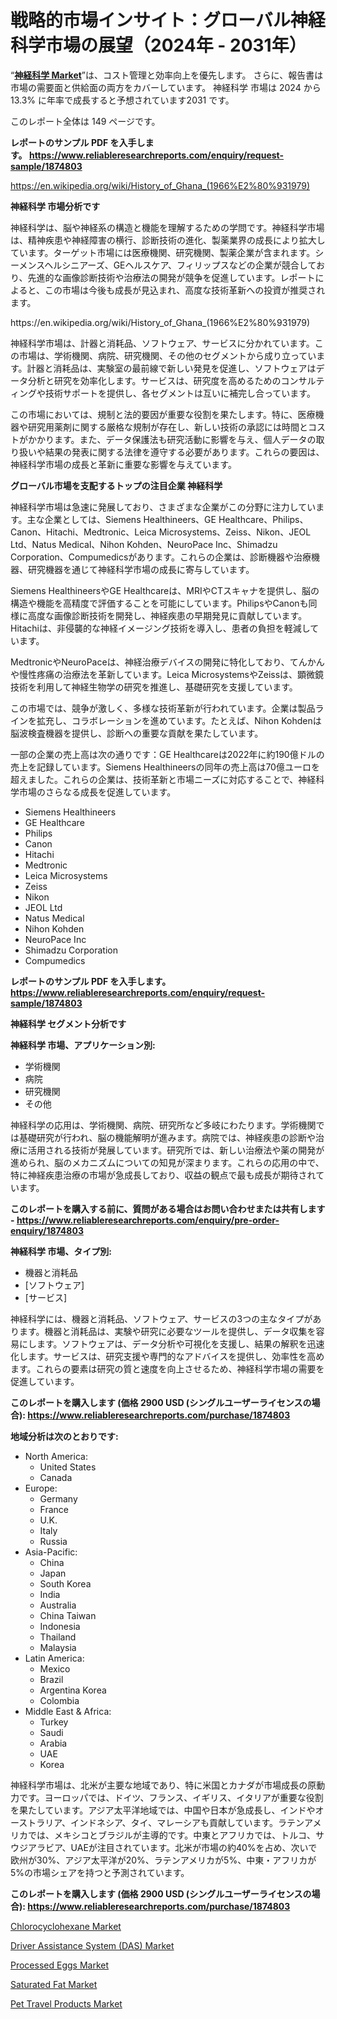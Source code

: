 <p><h1>戦略的市場インサイト：グローバル神経科学市場の展望（2024年 - 2031年）</h1></p><p>&ldquo;<strong><a href="https://www.reliableresearchreports.com/neuroscience-r1874803?utm_campaign=107&utm_medium=9&utm_source=Github&utm_content=ia&utm_term=10102024&utm_id=neuroscience">神経科学 Market</a></strong>&rdquo;は、コスト管理と効率向上を優先します。 さらに、報告書は市場の需要面と供給面の両方をカバーしています。 神経科学 市場は 2024 から 13.3% に年率で成長すると予想されています2031 です。</p>
<p>このレポート全体は 149 ページです。</p>
<p><strong>レポートのサンプル PDF を入手します。&nbsp;<a href="https://www.reliableresearchreports.com/enquiry/request-sample/1874803?utm_campaign=107&utm_medium=9&utm_source=Github&utm_content=ia&utm_term=10102024&utm_id=neuroscience">https://www.reliableresearchreports.com/enquiry/request-sample/1874803</a></strong></p>
<p><a href="https://en.wikipedia.org/wiki/History_of_Ghana_(1966%E2%80%931979)?utm_campaign=107&utm_medium=9&utm_source=Github&utm_content=ia&utm_term=10102024&utm_id=neuroscience">https://en.wikipedia.org/wiki/History_of_Ghana_(1966%E2%80%931979)</a></p>
<p><strong>神経科学 市場分析です</strong></p>
<p><p>神経科学は、脳や神経系の構造と機能を理解するための学問です。神経科学市場は、精神疾患や神経障害の横行、診断技術の進化、製薬業界の成長により拡大しています。ターゲット市場には医療機関、研究機関、製薬企業が含まれます。シーメンスヘルシニアーズ、GEヘルスケア、フィリップスなどの企業が競合しており、先進的な画像診断技術や治療法の開発が競争を促進しています。レポートによると、この市場は今後も成長が見込まれ、高度な技術革新への投資が推奨されます。</p></p>
<p>https://en.wikipedia.org/wiki/History_of_Ghana_(1966%E2%80%931979)</p>
<p><p>神経科学市場は、計器と消耗品、ソフトウェア、サービスに分かれています。この市場は、学術機関、病院、研究機関、その他のセグメントから成り立っています。計器と消耗品は、実験室の最前線で新しい発見を促進し、ソフトウェアはデータ分析と研究を効率化します。サービスは、研究度を高めるためのコンサルティングや技術サポートを提供し、各セグメントは互いに補完し合っています。</p><p>この市場においては、規制と法的要因が重要な役割を果たします。特に、医療機器や研究用薬剤に関する厳格な規制が存在し、新しい技術の承認には時間とコストがかかります。また、データ保護法も研究活動に影響を与え、個人データの取り扱いや結果の発表に関する法律を遵守する必要があります。これらの要因は、神経科学市場の成長と革新に重要な影響を与えています。</p></p>
<p><strong>グローバル市場を支配するトップの注目企業 神経科学</strong></p>
<p><p>神経科学市場は急速に発展しており、さまざまな企業がこの分野に注力しています。主な企業としては、Siemens Healthineers、GE Healthcare、Philips、Canon、Hitachi、Medtronic、Leica Microsystems、Zeiss、Nikon、JEOL Ltd、Natus Medical、Nihon Kohden、NeuroPace Inc、Shimadzu Corporation、Compumedicsがあります。これらの企業は、診断機器や治療機器、研究機器を通じて神経科学市場の成長に寄与しています。</p><p>Siemens HealthineersやGE Healthcareは、MRIやCTスキャナを提供し、脳の構造や機能を高精度で評価することを可能にしています。PhilipsやCanonも同様に高度な画像診断技術を開発し、神経疾患の早期発見に貢献しています。Hitachiは、非侵襲的な神経イメージング技術を導入し、患者の負担を軽減しています。</p><p>MedtronicやNeuroPaceは、神経治療デバイスの開発に特化しており、てんかんや慢性疼痛の治療法を革新しています。Leica MicrosystemsやZeissは、顕微鏡技術を利用して神経生物学の研究を推進し、基礎研究を支援しています。</p><p>この市場では、競争が激しく、多様な技術革新が行われています。企業は製品ラインを拡充し、コラボレーションを進めています。たとえば、Nihon Kohdenは脳波検査機器を提供し、診断への重要な貢献を果たしています。</p><p>一部の企業の売上高は次の通りです：GE Healthcareは2022年に約190億ドルの売上を記録しています。Siemens Healthineersの同年の売上高は70億ユーロを超えました。これらの企業は、技術革新と市場ニーズに対応することで、神経科学市場のさらなる成長を促進しています。</p></p>
<p><ul><li>Siemens Healthineers</li><li>GE Healthcare</li><li>Philips</li><li>Canon</li><li>Hitachi</li><li>Medtronic</li><li>Leica Microsystems</li><li>Zeiss</li><li>Nikon</li><li>JEOL Ltd</li><li>Natus Medical</li><li>Nihon Kohden</li><li>NeuroPace Inc</li><li>Shimadzu Corporation</li><li>Compumedics</li></ul></p>
<p><strong>レポートのサンプル PDF を入手します。 <a href="https://www.reliableresearchreports.com/enquiry/request-sample/1874803?utm_campaign=107&utm_medium=9&utm_source=Github&utm_content=ia&utm_term=10102024&utm_id=neuroscience">https://www.reliableresearchreports.com/enquiry/request-sample/1874803</a></strong></p>
<p><strong>神経科学 セグメント分析です</strong></p>
<p><strong>神経科学 市場、アプリケーション別:</strong></p>
<p><ul><li>学術機関</li><li>病院</li><li>研究機関</li><li>その他</li></ul></p>
<p><p>神経科学の応用は、学術機関、病院、研究所など多岐にわたります。学術機関では基礎研究が行われ、脳の機能解明が進みます。病院では、神経疾患の診断や治療に活用される技術が発展しています。研究所では、新しい治療法や薬の開発が進められ、脳のメカニズムについての知見が深まります。これらの応用の中で、特に神経疾患治療の市場が急成長しており、収益の観点で最も成長が期待されています。</p></p>
<p><strong>このレポートを購入する前に、質問がある場合はお問い合わせまたは共有します - <a href="https://www.reliableresearchreports.com/enquiry/pre-order-enquiry/1874803?utm_campaign=107&utm_medium=9&utm_source=Github&utm_content=ia&utm_term=10102024&utm_id=neuroscience">https://www.reliableresearchreports.com/enquiry/pre-order-enquiry/1874803</a></strong></p>
<p><strong>神経科学 市場、タイプ別:</strong></p>
<p><ul><li>機器と消耗品</li><li>[ソフトウェア]</li><li>[サービス]</li></ul></p>
<p><p>神経科学には、機器と消耗品、ソフトウェア、サービスの3つの主なタイプがあります。機器と消耗品は、実験や研究に必要なツールを提供し、データ収集を容易にします。ソフトウェアは、データ分析や可視化を支援し、結果の解釈を迅速化します。サービスは、研究支援や専門的なアドバイスを提供し、効率性を高めます。これらの要素は研究の質と速度を向上させるため、神経科学市場の需要を促進しています。</p></p>
<p><strong>このレポートを購入します (価格 2900 USD (シングルユーザーライセンスの場合): <a href="https://www.reliableresearchreports.com/purchase/1874803?utm_campaign=107&utm_medium=9&utm_source=Github&utm_content=ia&utm_term=10102024&utm_id=neuroscience">https://www.reliableresearchreports.com/purchase/1874803</a></strong></p>
<p><strong>地域分析は次のとおりです:</strong></p>
<p><ul>
    <li>
        North America:
        <ul>
            <li>United States</li>
            <li>Canada</li>
        </ul>
    </li>
    <li>
        Europe:
        <ul>
            <li>Germany</li>
            <li>France</li>
            <li>U.K.</li>
            <li>Italy</li>
            <li>Russia</li>
        </ul>
    </li>
    <li>
        Asia-Pacific:
        <ul>
            <li>China</li>
            <li>Japan</li>
            <li>South Korea</li>
            <li>India</li>
            <li>Australia</li>
            <li>China Taiwan</li>
            <li>Indonesia</li>
            <li>Thailand</li>
            <li>Malaysia</li>
        </ul>
    </li>
    <li>
        Latin America:
        <ul>
            <li>Mexico</li>
            <li>Brazil</li>
            <li>Argentina Korea</li>
            <li>Colombia</li>
        </ul>
    </li>
    <li>
        Middle East & Africa:
        <ul>
            <li>Turkey</li>
            <li>Saudi</li>
            <li>Arabia</li>
            <li>UAE</li>
            <li>Korea</li>
        </ul>
    </li>
    </ul></p>
<p><p>神経科学市場は、北米が主要な地域であり、特に米国とカナダが市場成長の原動力です。ヨーロッパでは、ドイツ、フランス、イギリス、イタリアが重要な役割を果たしています。アジア太平洋地域では、中国や日本が急成長し、インドやオーストラリア、インドネシア、タイ、マレーシアも貢献しています。ラテンアメリカでは、メキシコとブラジルが主導的です。中東とアフリカでは、トルコ、サウジアラビア、UAEが注目されています。北米が市場の約40%を占め、次いで欧州が30%、アジア太平洋が20%、ラテンアメリカが5%、中東・アフリカが5%の市場シェアを持つと予測されています。</p></p>
<p><strong>このレポートを購入します (価格 2900 USD (シングルユーザーライセンスの場合): <a href="https://www.reliableresearchreports.com/purchase/1874803?utm_campaign=107&utm_medium=9&utm_source=Github&utm_content=ia&utm_term=10102024&utm_id=neuroscience">https://www.reliableresearchreports.com/purchase/1874803</a></strong></p>
<p><p><a href="https://www.linkedin.com/pulse/global-chlorocyclohexane-market-opportunities-challenges2024-vs8vf?utm_campaign=107&utm_medium=9&utm_source=Github&utm_content=ia&utm_term=10102024&utm_id=neuroscience">Chlorocyclohexane Market</a></p><p><a href="https://github.com/LacThu1/Market-Research-Report-List-1/blob/main/driver-assistance-system-das-market.md?utm_campaign=107&utm_medium=9&utm_source=Github&utm_content=ia&utm_term=10102024&utm_id=neuroscience">Driver Assistance System (DAS) Market</a></p><p><a href="https://issuu.com/reportprime-2/docs/processed-eggs-market-size-2030.ppt_30828fc198a1aa?utm_campaign=107&utm_medium=9&utm_source=Github&utm_content=ia&utm_term=10102024&utm_id=neuroscience">Processed Eggs Market</a></p><p><a href="https://issuu.com/reportprime-2/docs/saturated-fat-market-size-2030.pptx_6e9a820cd4075b?utm_campaign=107&utm_medium=9&utm_source=Github&utm_content=ia&utm_term=10102024&utm_id=neuroscience">Saturated Fat Market</a></p><p><a href="https://www.linkedin.com/pulse/global-pet-travel-products-market-size-expected-experience-jk1oc?utm_campaign=107&utm_medium=9&utm_source=Github&utm_content=ia&utm_term=10102024&utm_id=neuroscience">Pet Travel Products Market</a></p></p>